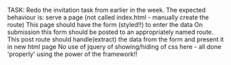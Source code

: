 TASK:
Redo the invitation task from earlier in the week. The expected behaviour is:
serve a page (not called index.html - manually create the route)
This page should have the form (styled!!) to enter the data
On submission this form should be posted to an appropriately named route.
This post route should handle(extract) the data from the form and present it in new html page
No use of jquery of showing/hiding of css here - all done 'properly' using the power of the framework!! 

